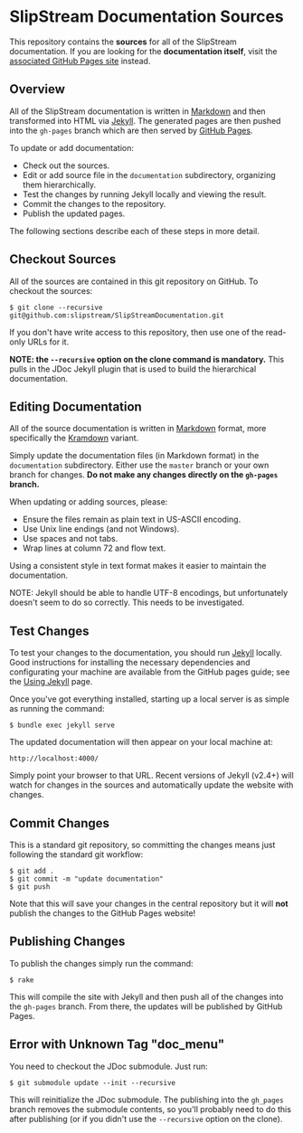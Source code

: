 SlipStream Documentation Sources
================================

This repository contains the **sources** for all of the SlipStream
documentation.  If you are looking for the **documentation itself**,
visit the [associated GitHub Pages site][docs] instead.

Overview
--------

All of the SlipStream documentation is written in [Markdown][markdown]
and then transformed into HTML via [Jekyll][jekyll].  The generated
pages are then pushed into the `gh-pages` branch which are then served
by [GitHub Pages][pages].

To update or add documentation:
 - Check out the sources.
 - Edit or add source file in the `documentation` subdirectory,
   organizing them hierarchically.
 - Test the changes by running Jekyll locally and viewing the result.
 - Commit the changes to the repository.
 - Publish the updated pages.

The following sections describe each of these steps in more detail.

Checkout Sources
----------------

All of the sources are contained in this git repository on GitHub. To
checkout the sources:
```
$ git clone --recursive git@github.com:slipstream/SlipStreamDocumentation.git
```
If you don't have write access to this repository, then use one of the
read-only URLs for it.

**NOTE: the `--recursive` option on the clone command is mandatory.**
This pulls in the JDoc Jekyll plugin that is used to build the
hierarchical documentation.

Editing Documentation
---------------------

All of the source documentation is written in [Markdown][markdown]
format, more specifically the [Kramdown][kramdown] variant.

Simply update the documentation files (in Markdown format) in the
`documentation` subdirectory.  Either use the `master` branch or your
own branch for changes.  **Do not make any changes directly on the
`gh-pages` branch.**

When updating or adding sources, please:
 - Ensure the files remain as plain text in US-ASCII encoding.
 - Use Unix line endings (and not Windows).
 - Use spaces and not tabs.
 - Wrap lines at column 72 and flow text.

Using a consistent style in text format makes it easier to maintain
the documentation.

NOTE: Jekyll should be able to handle UTF-8 encodings, but 
unfortunately doesn't seem to do so correctly.  This needs to be
investigated.

Test Changes
------------

To test your changes to the documentation, you should run
[Jekyll][jekyll] locally.  Good instructions for installing the
necessary dependencies and configurating your machine are available
from the GitHub pages guide; see the [Using Jekyll][jekyll-install]
page. 

Once you've got everything installed, starting up a local server is as
simple as running the command:
```
$ bundle exec jekyll serve
```
The updated documentation will then appear on your local machine at:
```
http://localhost:4000/
```
Simply point your browser to that URL.  Recent versions of Jekyll
(v2.4+) will watch for changes in the sources and automatically update
the website with changes.

Commit Changes
--------------

This is a standard git repository, so committing the changes means
just following the standard git workflow:
```
$ git add .
$ git commit -m "update documentation"
$ git push
```
Note that this will save your changes in the central repository but it
will **not** publish the changes to the GitHub Pages website!

Publishing Changes
------------------

To publish the changes simply run the command:
```
$ rake
```
This will compile the site with Jekyll and then push all of the
changes into the `gh-pages` branch.  From there, the updates will be
published by GitHub Pages.

Error with Unknown Tag "doc_menu"
---------------------------------

You need to checkout the JDoc submodule.  Just run:
```
$ git submodule update --init --recursive 
```

This will reinitialize the JDoc submodule.  The publishing into the
`gh_pages` branch removes the submodule contents, so you'll probably
need to do this after publishing (or if you didn't use the
`--recursive` option on the clone).


[docs]: http://slipstream.github.io/SlipStreamDocumentation
[markdown]: http://daringfireball.net/projects/markdown/
[kramdown]: http://kramdown.gettalong.org/quickref.html
[jekyll]: http://jekyllrb.com
[jekyll-install]: https://help.github.com/articles/using-jekyll-with-pages/
[pages]: https://pages.github.com
